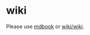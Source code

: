 # wiki

Please use [mdbook](https://dexon-foundation.github.io/wiki) or [wiki/wiki](https://github.com/dexon-foundation/wiki/wiki).
